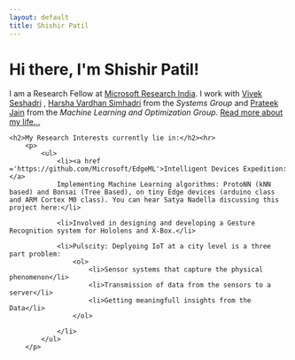 ```yaml
---
layout: default
title: Shishir Patil
---
```

<div class="blurb">
	<h1>Hi there, I'm Shishir Patil!</h1>
    	<p>I am a Research Fellow at <a href ='https://www.microsoft.com/en-us/research/lab/microsoft-research-india/'>Microsoft Research India</a>. I work with <a href='https://www.microsoft.com/en-us/research/people/visesha/'>Vivek Seshadri</a> , <a href='http://harsha-simhadri.org/'>Harsha Vardhan Simhadri</a> from the <em>Systems Group</em> and <a href='http://www.prateekjain.org/'>Prateek Jain</a> from the <em>Machine Learning and Optimization Group</em>.   <a href="/about">Read more about my life...</a>
        </p>
    
    <h2>My Research Interests currently lie in:</h2><hr>
        <p>
            <ul>
                <li><a href ='https://github.com/Microsoft/EdgeML'>Intelligent Devices Expedition: </a>
                Implementing Machine Learning algorithms: ProtoNN (kNN based) and Bonsai (Tree Based), on tiny Edge devices (arduino class and ARM Cortex M0 class). You can hear Satya Nadella discussing this project here:</li>

                <li>Involved in designing and developing a Gesture Recognition system for Hololens and X-Box.</li>

                <li>Pulscity: Deplyoing IoT at a city level is a three part problem:
                    <ol>
                        <li>Sensor systems that capture the physical phenomenon</li>
                        <li>Transmission of data from the sensors to a server</li>
                        <li>Getting meaningfull insights from the Data</li>
                    </ol>

                </li>
            </ul> 
        </p>
    

</div><!-- /.blurb -->





